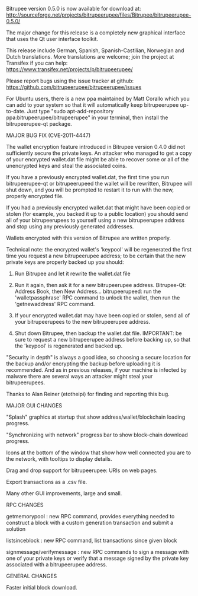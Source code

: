 Bitrupee version 0.5.0 is now available for download at:
http://sourceforge.net/projects/bitrupeerupee/files/Bitrupee/bitrupeerupee-0.5.0/

The major change for this release is a completely new graphical interface that uses the Qt user interface toolkit.

This release include German, Spanish, Spanish-Castilian, Norwegian and Dutch translations. More translations are welcome; join the project at Transifex if you can help:
https://www.transifex.net/projects/p/bitrupeerupee/

Please report bugs using the issue tracker at github:
https://github.com/bitrupeerupee/bitrupeerupee/issues

For Ubuntu users, there is a new ppa maintained by Matt Corallo which you can add to your system so that it will automatically keep bitrupeerupee up-to-date.  Just type "sudo apt-add-repository ppa:bitrupeerupee/bitrupeerupee" in your terminal, then install the bitrupeerupee-qt package.

MAJOR BUG FIX  (CVE-2011-4447)

The wallet encryption feature introduced in Bitrupee version 0.4.0 did not sufficiently secure the private keys. An attacker who
managed to get a copy of your encrypted wallet.dat file might be able to recover some or all of the unencrypted keys and steal the
associated coins.

If you have a previously encrypted wallet.dat, the first time you run bitrupeerupee-qt or bitrupeerupeed the wallet will be rewritten, Bitrupee will
shut down, and you will be prompted to restart it to run with the new, properly encrypted file.

If you had a previously encrypted wallet.dat that might have been copied or stolen (for example, you backed it up to a public
location) you should send all of your bitrupeerupees to yourself using a new bitrupeerupee address and stop using any previously generated addresses.

Wallets encrypted with this version of Bitrupee are written properly.

Technical note: the encrypted wallet's 'keypool' will be regenerated the first time you request a new bitrupeerupee address; to be certain that the
new private keys are properly backed up you should:

1. Run Bitrupee and let it rewrite the wallet.dat file

2. Run it again, then ask it for a new bitrupeerupee address.
Bitrupee-Qt: Address Book, then New Address...
bitrupeerupeed: run the 'walletpassphrase' RPC command to unlock the wallet,  then run the 'getnewaddress' RPC command.

3. If your encrypted wallet.dat may have been copied or stolen, send  all of your bitrupeerupees to the new bitrupeerupee address.

4. Shut down Bitrupee, then backup the wallet.dat file.
IMPORTANT: be sure to request a new bitrupeerupee address before backing up, so that the 'keypool' is regenerated and backed up.

"Security in depth" is always a good idea, so choosing a secure location for the backup and/or encrypting the backup before uploading it is recommended. And as in previous releases, if your machine is infected by malware there are several ways an attacker might steal your bitrupeerupees.

Thanks to Alan Reiner (etotheipi) for finding and reporting this bug.

MAJOR GUI CHANGES

"Splash" graphics at startup that show address/wallet/blockchain loading progress.

"Synchronizing with network" progress bar to show block-chain download progress.

Icons at the bottom of the window that show how well connected you are to the network, with tooltips to display details.

Drag and drop support for bitrupeerupee: URIs on web pages.

Export transactions as a .csv file.

Many other GUI improvements, large and small.

RPC CHANGES

getmemorypool : new RPC command, provides everything needed to construct a block with a custom generation transaction and submit a solution

listsinceblock : new RPC command, list transactions since given block

signmessage/verifymessage : new RPC commands to sign a message with one of your private keys or verify that a message signed by the private key associated with a bitrupeerupee address.

GENERAL CHANGES

Faster initial block download.
